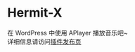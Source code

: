 # Hermit-X
在 WordPress 中使用 APlayer 播放音乐吧~  
详细信息请访问[插件发布页](https://blog.lwl12.com/read/hermit-x.html)
